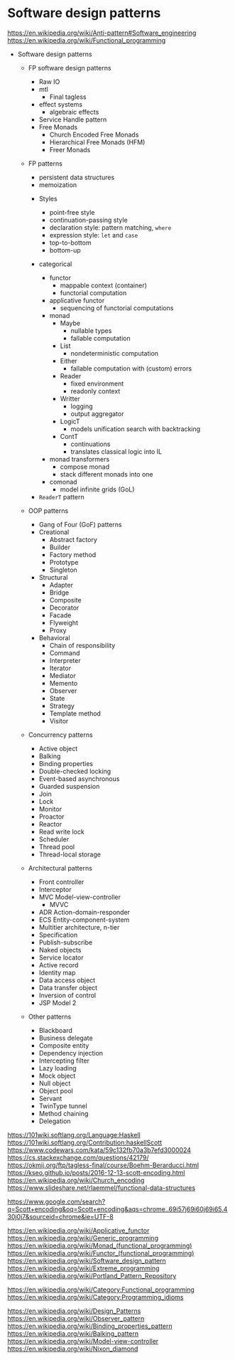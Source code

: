 # Software design patterns


https://en.wikipedia.org/wiki/Anti-pattern#Software_engineering
https://en.wikipedia.org/wiki/Functional_programming

* Software design patterns

  * FP software design patterns
    - Raw IO
    - mtl
      - Final tagless
    - effect systems
      - algebraic effects
    - Service Handle pattern
    - Free Monads
      - Church Encoded Free Monads
      - Hierarchical Free Monads (HFM)
      - Freer Monads

  * FP patterns
    - persistent data structures
    - memoization
    * Styles
      - point-free style
      - continuation-passing style
      - declaration style: pattern matching, `where`
      - expression style: `let` and `case`
      - top-to-bottom
      - bottom-up

    * categorical
      * functor
        - mappable context (container)
        - functorial computation
      * applicative functor
        - sequencing of functorial computations
      * monad
        - Maybe
          - nullable types
          - fallable computation
        - List
          - nondeterministic computation
        - Either
          - fallable computation with (custom) errors
        - Reader
          - fixed environment
          - readonly context
        - Writter
          - logging
          - output aggregator
        - LogicT
          - models unification search with backtracking
        - ContT
          - continuations
          - translates classical logic into IL
      * monad transformers
        - compose monad
        - stack different monads into one
      * comonad
        - model infinite grids (GoL)
    - `ReaderT` pattern

  * OOP patterns
    * Gang of Four (GoF) patterns
    * Creational
      - Abstract factory
      - Builder
      - Factory method
      - Prototype
      - Singleton
    * Structural
      - Adapter
      - Bridge
      - Composite
      - Decorator
      - Facade
      - Flyweight
      - Proxy
    * Behavioral
      - Chain of responsibility
      - Command
      - Interpreter
      - Iterator
      - Mediator
      - Memento
      - Observer
      - State
      - Strategy
      - Template method
      - Visitor

  * Concurrency patterns
    - Active object
    - Balking
    - Binding properties
    - Double-checked locking
    - Event-based asynchronous
    - Guarded suspension
    - Join
    - Lock
    - Monitor
    - Proactor
    - Reactor
    - Read write lock
    - Scheduler
    - Thread pool
    - Thread-local storage

  * Architectural patterns
    - Front controller
    - Interceptor
    - MVC Model-view-controller
      - MVVC
    - ADR Action-domain-responder
    - ECS Entity-component-system
    - Multitier architecture, n-tier
    - Specification
    - Publish-subscribe
    - Naked objects
    - Service locator
    - Active record
    - Identity map
    - Data access object
    - Data transfer object
    - Inversion of control
    - JSP Model 2

  * Other patterns
    - Blackboard
    - Business delegate
    - Composite entity
    - Dependency injection
    - Intercepting filter
    - Lazy loading
    - Mock object
    - Null object
    - Object pool
    - Servant
    - TwinType tunnel
    - Method chaining
    - Delegation


https://101wiki.softlang.org/Language:Haskell
https://101wiki.softlang.org/Contribution:haskellScott
https://www.codewars.com/kata/59c132fb70a3b7efd3000024
https://cs.stackexchange.com/questions/42179/
https://okmij.org/ftp/tagless-final/course/Boehm-Berarducci.html
https://kseo.github.io/posts/2016-12-13-scott-encoding.html
https://en.wikipedia.org/wiki/Church_encoding
https://www.slideshare.net/rlaemmel/functional-data-structures

https://www.google.com/search?q=Scott+encoding&oq=Scott+encoding&aqs=chrome..69i57j69i60j69i65.430j0j7&sourceid=chrome&ie=UTF-8

https://en.wikipedia.org/wiki/Applicative_functor
https://en.wikipedia.org/wiki/Generic_programming
https://en.wikipedia.org/wiki/Monad_(functional_programming)
https://en.wikipedia.org/wiki/Functor_(functional_programming)
https://en.wikipedia.org/wiki/Software_design_pattern
https://en.wikipedia.org/wiki/Extreme_programming
https://en.wikipedia.org/wiki/Portland_Pattern_Repository

https://en.wikipedia.org/wiki/Category:Functional_programming
https://en.wikipedia.org/wiki/Category:Programming_idioms

https://en.wikipedia.org/wiki/Design_Patterns
https://en.wikipedia.org/wiki/Observer_pattern
https://en.wikipedia.org/wiki/Binding_properties_pattern
https://en.wikipedia.org/wiki/Balking_pattern
https://en.wikipedia.org/wiki/Model-view-controller
https://en.wikipedia.org/wiki/Nixon_diamond
